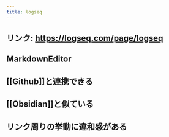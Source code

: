 ```yaml
---
title: logseq
---
```


## **リンク**: https://logseq.com/page/logseq
## MarkdownEditor
## [[Github]]と連携できる
## [[Obsidian]]と似ている
## リンク周りの挙動に違和感がある
